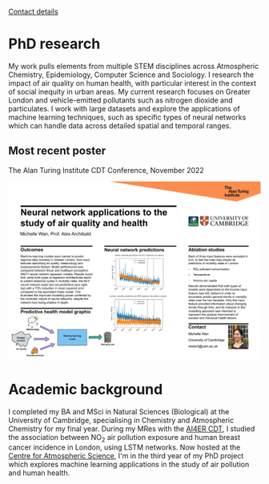 [Contact details](https://michellewl.github.io/about/contact-me.html)

# PhD research
My work pulls elements from multiple STEM disciplines across Atmospheric Chemistry, Epidemiology, Computer Science and Sociology. I research the impact of air quality on human health, with particular interest in the context of social inequity in urban areas. My current research focuses on Greater London and vehicle-emitted pollutants such as nitrogen dioxide and particulates. I work with large datasets and explore the applications of machine learning techniques, such as specific types of neural networks which can handle data across detailed spatial and temporal ranges.

## Most recent poster
The Alan Turing Institute CDT Conference, November 2022
<p>
<a href="https://michellewl.github.io/pages/Turing_poster.pdf">
<img border="0" alt="PhD schematic" src="/pages/Turing_poster.pdf" width="1000">
</a>
</p>

# Academic background
I completed my BA and MSci in Natural Sciences (Biological) at the University of Cambridge, specialising in Chemistry and Atmospheric Chemistry for my final year. During my MRes with the [AI4ER CDT](https://ai4er-cdt.esc.cam.ac.uk), I studied the association between NO<sub>2</sub> air pollution exposure and human breast cancer incidence in London, using LSTM networks. Now hosted at the [Centre for Atmospheric Science](https://www.ch.cam.ac.uk/person/mwlw3), I'm in the third year of my PhD project which explores machine learning applications in the study of air pollution and human health.


